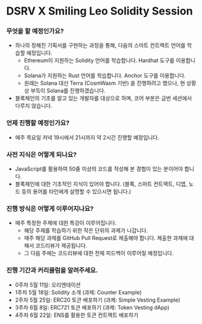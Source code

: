 # DSRV X Smiling Leo Solidity Session

### 무엇을 할 예정인가요?

* 하나의 정해진 기획서를 구현하는 과정을 통해, 다음의 스마트 컨트랙트 언어를 학습할 예정입니다.
  * Ethereum이 지원하는 Solidity 언어를 학습합니다. Hardhat 도구를 이용합니다.
  * Solana가 지원하는 Rust 언어를 학습합니다. Anchor 도구를 이용합니다.
  * 원래는 Solana 대신 Terra (CosmWasm 기반) 을 진행하려고 했으나, 현 상황 상 부득이 Solana를 진행하겠습니다.
* 블록체인의 기초를 알고 있는 개발자를 대상으로 하며, 코어 부분은 금번 세션에서 다루지 않습니다.

### 언제 진행할 예정인가요?

* 매주 목요일 저녁 19시에서 21시까지 약 2시간 진행할 예정입니다.

### 사전 지식은 어떻게 되나요?

* JavaScript를 활용하여 50줄 이상의 코드를 작성해 본 경험이 있는 분이어야 합니다.
* 블록체인에 대한 기초적인 지식이 있어야 합니다. (블록, 스마트 컨트랙트, 디앱, 노드 등의 용어를 타인에게 설명할 수 있으시면 됩니다.)

### 진행 방식은 어떻게 이루어지나요?

* 매주 특정한 주제에 대한 특강이 이루어집니다.
  * 해당 주제를 학습하기 위한 작은 단위의 과제가 나갑니다.
  * 매주 해당 과제를 GitHub Pull Request로 제출해야 합니다. 제출한 과제에 대해서 코드리뷰가 제공됩니다.
  * 그 다음 주에는 코드리뷰에 대한 전체 피드백이 이루어질 예정입니다.

### 진행 기간과 커리큘럼을 알려주세요.

* 0주차 5월 11일: 오리엔테이션
* 1주차 5월 18일: Solidity 소개 (과제: Counter Example)
* 2주차 5월 25일: ERC20 토큰 배포하기 (과제: Simple Vesting Example)
* 3주차 6월 8일: ERC721 토큰 배포하기 (과제: Token Vesting dApp)
* 4주차 6월 22일: ENS를 활용한 토큰 컨트랙트 배포하기
